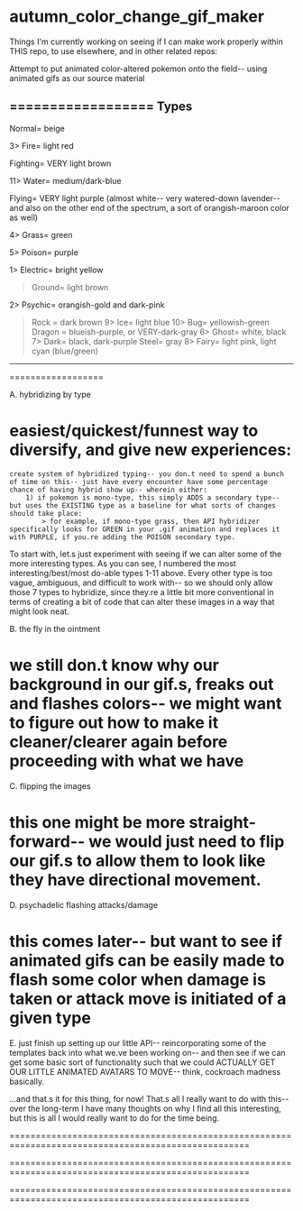 # autumn_color_change_gif_maker


Things I'm currently working on seeing if I can make work properly within THIS repo, to use elsewhere, and in other related repos:

Attempt to put animated color-altered pokemon onto the field-- using animated gifs as our source material

==================
Types
----------------
Normal= beige 

3> Fire= light red

Fighting= VERY light brown 

11> Water= medium/dark-blue

Flying= VERY light purple (almost white-- very watered-down lavender-- and also on the other end of the spectrum, a sort of orangish-maroon color as well) 

4> Grass= green

5> Poison= purple 

1> Electric= bright yellow

> Ground= light brown 

2> Psychic= orangish-gold and dark-pink

> Rock = dark brown
9> Ice= light blue
10> Bug= yellowish-green 
Dragon = blueish-purple, or VERY-dark-gray
6> Ghost= white, black
7> Dark= black, dark-purple
Steel= gray 
8> Fairy= light pink, light cyan (blue/green)
----------------
==================

A. hybridizing by type

# easiest/quickest/funnest way to diversify, and give new experiences:

    create system of hybridized typing-- you don.t need to spend a bunch of time on this-- just have every encounter have some percentage chance of having hybrid show up-- wherein either:
        1) if pokemon is mono-type, this simply ADDS a secondary type-- but uses the EXISTING type as a baseline for what sorts of changes should take place:
            > for example, if mono-type grass, then API hybridizer specifically looks for GREEN in your .gif animation and replaces it with PURPLE, if you.re adding the POISON secondary type.

To start with, let.s just experiment with seeing if we can alter some of the more interesting types.  As you can see, I numbered the most interesting/best/most do-able types 1-11 above.  Every other type is too vague, ambiguous, and difficult to work with-- so we should only allow those 7 types to hybridize, since they.re a little bit more conventional in terms of creating a bit of code that can alter these images in a way that might look neat.

B. the fly in the ointment

# we still don.t know why our background in our gif.s, freaks out and flashes colors-- we might want to figure out how to make it cleaner/clearer again before proceeding with what we have


C. flipping the images

# this one might be more straight-forward-- we would just need to flip our gif.s to allow them to look like they have directional movement.


D. psychadelic flashing attacks/damage

# this comes later-- but want to see if animated gifs can be easily made to flash some color when damage is taken or attack move is initiated of a given type


E. just finish up setting up our little API-- reincorporating some of the templates back into what we.ve been working on-- and then see if we can get some basic sort of functionality such that we could ACTUALLY GET OUR LITTLE ANIMATED AVATARS TO MOVE-- think, cockroach madness basically.

...and that.s it for this thing, for now!  That.s all I really want to do with this-- over the long-term I have many thoughts on why I find all this interesting, but this is all I would really want to do for the time being.

====================================================================================================

====================================================================================================

====================================================================================================

















